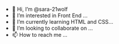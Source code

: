 - 👋 Hi, I’m @sara-21wolf
- 👀 I’m interested in Front End ...
- 🌱 I’m currently learning HTML and CSS...
- 💞️ I’m looking to collaborate on ...
- 📫 How to reach me ...

<!---
sara-21wolf/sara-21wolf is a ✨ special ✨ repository because its `README.md` (this file) appears on your GitHub profile.
You can click the Preview link to take a look at your changes.
--->
